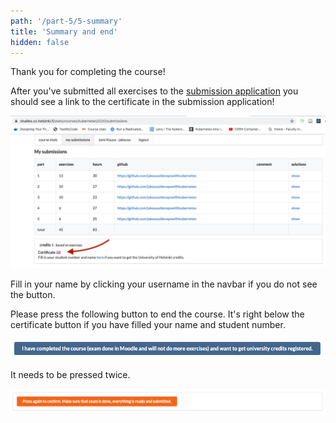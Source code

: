 ```yaml
---
path: '/part-5/5-summary'
title: 'Summary and end'
hidden: false
---
```


Thank you for completing the course!

After you've submitted all exercises to the [submission application](https://studies.cs.helsinki.fi/stats/courses/kubernetes2022) you should see a link to the certificate in the submission application!

<img src="../img/coursestats_certificate.png">

Fill in your name by clicking your username in the navbar if you do not see the button.

Please press the following button to end the course. It's right below the certificate button if you have filled your name and student number.

<img src="../img/coursestats_credits_1.png">

It needs to be pressed twice.

<img src="../img/coursestats_credits_2.png">
